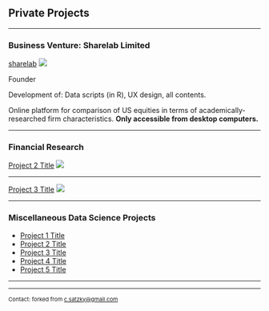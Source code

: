 ## Private Projects

---

### Business Venture: Sharelab Limited

[sharelab](https://sharelab.com/)
<img src="https://sharelab.com/static/svg/sharelab_logo.svg"/>

Founder

Development of: Data scripts (in R), UX design, all contents.

Online platform for comparison of US equities in terms of academically-researched firm characteristics. **Only accessible from desktop computers.**

---

### Financial Research
[Project 2 Title](/pdf/sample_presentation.pdf)
<img src="images/dummy_thumbnail.jpg?raw=true"/>

---
[Project 3 Title](http://example.com/)
<img src="images/dummy_thumbnail.jpg?raw=true"/>

---

### Miscellaneous Data Science Projects

- [Project 1 Title](http://example.com/)
- [Project 2 Title](http://example.com/)
- [Project 3 Title](http://example.com/)
- [Project 4 Title](http://example.com/)
- [Project 5 Title](http://example.com/)

---




---
<p style="font-size:11px">Contact: forked from <a href="c.satzky@gmail.com">c.satzky@gmail.com</a></p>

